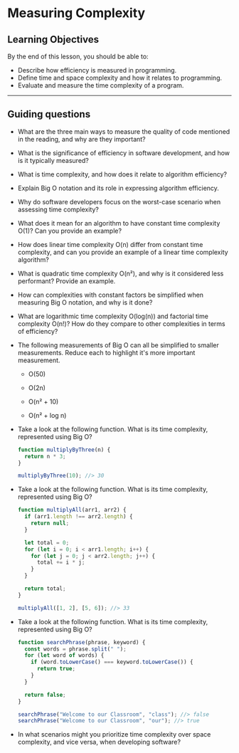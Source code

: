 # Measuring Complexity

## Learning Objectives

By the end of this lesson, you should be able to:

- Describe how efficiency is measured in programming.
- Define time and space complexity and how it relates to programming.
- Evaluate and measure the time complexity of a program.

---

## Guiding questions

- What are the three main ways to measure the quality of code mentioned in the reading, and why are they important?

- What is the significance of efficiency in software development, and how is it typically measured?

- What is time complexity, and how does it relate to algorithm efficiency?

- Explain Big O notation and its role in expressing algorithm efficiency.

- Why do software developers focus on the worst-case scenario when assessing time complexity?

- What does it mean for an algorithm to have constant time complexity O(1)? Can you provide an example?

- How does linear time complexity O(n) differ from constant time complexity, and can you provide an example of a linear time complexity algorithm?

- What is quadratic time complexity O(n²), and why is it considered less performant? Provide an example.

- How can complexities with constant factors be simplified when measuring Big O notation, and why is it done?

- What are logarithmic time complexity O(log(n)) and factorial time complexity O(n!)? How do they compare to other complexities in terms of efficiency?

- The following measurements of Big O can all be simplified to smaller measurements. Reduce each to highlight it's more important measurement.

  - O(50)

  - O(2n)

  - O(n² + 10)

  - O(n² + log n)

- Take a look at the following function. What is its time complexity, represented using Big O?

  ```javascript
  function multiplyByThree(n) {
    return n * 3;
  }

  multiplyByThree(10); //> 30
  ```

- Take a look at the following function. What is its time complexity, represented using Big O?

  ```javascript
  function multiplyAll(arr1, arr2) {
    if (arr1.length !== arr2.length) {
      return null;
    }

    let total = 0;
    for (let i = 0; i < arr1.length; i++) {
      for (let j = 0; j < arr2.length; j++) {
        total += i * j;
      }
    }

    return total;
  }

  multiplyAll([1, 2], [5, 6]); //> 33
  ```

- Take a look at the following function. What is its time complexity, represented using Big O?

  ```javascript
  function searchPhrase(phrase, keyword) {
    const words = phrase.split(" ");
    for (let word of words) {
      if (word.toLowerCase() === keyword.toLowerCase()) {
        return true;
      }
    }

    return false;
  }

  searchPhrase("Welcome to our Classroom", "class"); //> false
  searchPhrase("Welcome to our Classroom", "our"); //> true
  ```

- In what scenarios might you prioritize time complexity over space complexity, and vice versa, when developing software?
